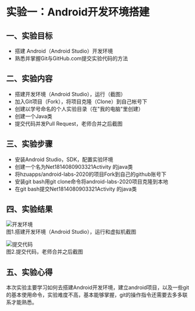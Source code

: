 # 实验一：Android开发环境搭建

## 一、实验目标

- 搭建 Android（Android Studio）开发环境
- 熟悉并掌握Git与GitHub.com提交实验代码的方法

## 二、实验内容

- 搭建开发环境（Android Studio），运行（截图）
- 加入Git项目（Fork），将项目克隆（Clone）到自己帐号下
- 创建以学号命名的个人实验目录（在"我的电脑"里创建）
- 创建一个Java类
- 提交代码并发Pull Request，老师合并之后截图

## 三、实验步骤

- 安装Android Studio，SDK，配置实验环境
- 创建一个名为Net1814080903321Activity 的java类
- 将hzuapps/android-labs-2020的项目Fork到自己的github账号下
- 安装git bash用git clone命令将android-labs-2020项目克隆到本地
- 在git bash提交Net1814080903321Activity 的java类

## 四、实验结果

![开发环境](https://github.com/Classic-Z/android-labs-2020/blob/master/students/net1814080903321/1.jpg)  
图1.搭建开发环境（Android Studio），运行和虚拟机截图

![提交代码](https://github.com/Classic-Z/android-labs-2020/blob/master/students/net1814080903321/1.1.jpg)  
图2.提交代码，老师合并之后截图

## 五、实验心得

本次实验主要学习如何去搭建Android开发环境，建立android项目，以及一些git的基本使用命令，实验难度不高，基本能够掌握，git的操作指令还需要去多多联系才能熟悉。
